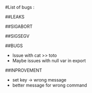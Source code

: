 #List of bugs :

##LEAKS

##SIGABORT

##SIGSEGV

##BUGS

- Issue with cat >> toto
- Maybe issues with null var in export

##INPROVEMENT

- set key -> wrong message
- better message for wrong command
